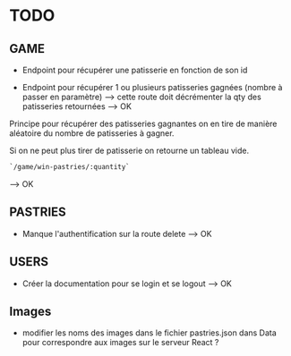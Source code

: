 # TODO

## GAME

- Endpoint pour récupérer une patisserie en fonction de son id

- Endpoint pour récupérer 1 ou plusieurs patisseries gagnées (nombre à passer en paramètre) --> cette route doit décrémenter la qty des patisseries retournées --> OK

Principe pour récupérer des patisseries gagnantes on en tire de manière aléatoire du nombre de patisseries à gagner. 

Si on ne peut plus tirer de patisserie on retourne un tableau vide.

```txt
`/game/win-pastries/:quantity`
```

--> OK

## PASTRIES
- Manque l'authentification sur la route delete --> OK

## USERS
- Créer la documentation pour se login et se logout --> OK

## Images

- modifier les noms des images dans le fichier pastries.json dans Data pour correspondre aux images sur le serveur React ?
